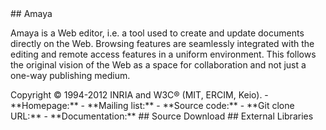 <a name="overview"/>
## Amaya

Amaya is a Web editor, i.e. a tool used to create and update documents directly on the Web. 
Browsing features are seamlessly integrated with the editing and remote access features in a uniform environment. 
This follows the original vision of the Web as a space for collaboration and not just a one-way publishing medium.

<a name="copyright"/>
Copyright  ©  1994-2012 INRIA and W3C® (MIT, ERCIM, Keio).

<a name="resources"/>
- **Homepage:** <http://www.w3.org/Amaya>
- **Mailing list:** <http://www.w3.org/Amaya/User/Mailing.html>
- **Source code:** <https://github.com/w3c/Amaya>
- **Git clone URL:** <git://github.com/w3c/Amaya.git>
- **Documentation:** <http://www.w3.org/Amaya/User/>

<a name="source"/>
## Source Download


<a name="libraries"/>
## External Libraries



